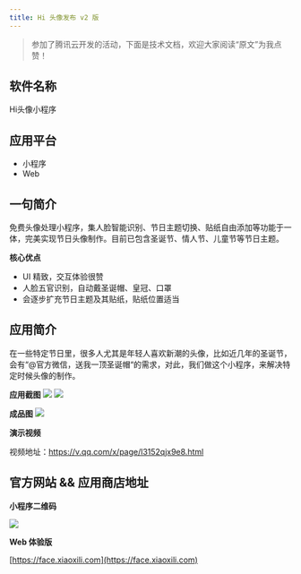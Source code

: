 ```yaml
---
title: Hi 头像发布 v2 版
---
```

> 参加了腾讯云开发的活动，下面是技术文档，欢迎大家阅读“原文”为我点赞！


## 软件名称

Hi头像小程序

## 应用平台

* 小程序
* Web

## 一句简介

免费头像处理小程序，集人脸智能识别、节日主题切换、贴纸自由添加等功能于一体，完美实现节日头像制作。目前已包含圣诞节、情人节、儿童节等节日主题。

**核心优点**

* UI 精致，交互体验很赞
* 人脸五官识别，自动戴圣诞帽、皇冠、口罩
* 会逐步扩充节日主题及其贴纸，贴纸位置适当

## 应用简介

在一些特定节日里，很多人尤其是年轻人喜欢新潮的头像，比如近几年的圣诞节，会有“@官方微信，送我一顶圣诞帽“的需求，对此，我们做这个小程序，来解决特定时候头像的制作。

**应用截图**
![](https://image-hosting.xiaoxili.com/img/img/20200921/6562b94a148b112a6c6b092821bee6f3-4768c7.png)
![](https://image-hosting.xiaoxili.com/img/img/20200921/236e9b57e5c2a8ad170c1edada9c2724-149cab.png)

**成品图**
![](https://image-hosting.xiaoxili.com/img/img/20200919/1a5b8bd8328ac49c1be8723b3db79091-f7709b.jpg)

**演示视频**

视频地址：https://v.qq.com/x/page/l3152qjx9e8.html

## 官方网站 && 应用商店地址

**小程序二维码**

![](https://image-hosting.xiaoxili.com/img/img/20200911/6f53bfa6573da16bec899f169fe58ae4-977c15.png)

**Web 体验版**

[https://face.xiaoxili.com](https://face.xiaoxili.com)